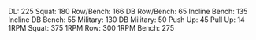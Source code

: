 DL: 225
 Squat: 180
 Row/Bench: 166
 DB Row/Bench: 65
 Incline Bench: 135
 Incline DB Bench: 55
 Military: 130
 DB Military: 50
 Push Up: 45
 Pull Up: 14
 1RPM Squat: 375
 1RPM Row: 300
 1RPM Bench: 275
